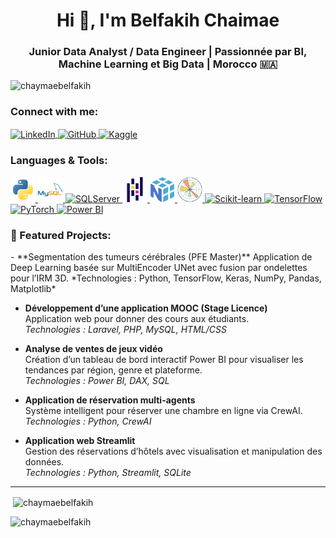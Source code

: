 <h1 align="center">Hi 👋, I'm Belfakih Chaimae</h1>
<h3 align="center">Junior Data Analyst / Data Engineer | Passionnée par BI, Machine Learning et Big Data | Morocco 🇲🇦</h3>

<p align="left"> <img src="https://komarev.com/ghpvc/?username=chaymaebelfakih&label=Profile%20views&color=0e75b6&style=flat" alt="chaymaebelfakih" /> </p>

<h3 align="left">Connect with me:</h3>
<p align="left">
  <a href="https://www.linkedin.com/in/chaymae-belfakih-b97226342" target="blank">
    <img align="center" src="https://raw.githubusercontent.com/rahuldkjain/github-profile-readme-generator/master/src/images/icons/Social/linked-in-alt.svg" alt="LinkedIn" height="30" width="40" />
  </a>
  <a href="https://github.com/chaymaebelfakih" target="blank">
    <img align="center" src="https://cdn-icons-png.flaticon.com/512/25/25231.png" alt="GitHub" height="30" width="40" />
  </a>
  <a href="https://www.kaggle.com/chaymaaitbelfakih" target="blank">
    <img align="center" src="https://raw.githubusercontent.com/rahuldkjain/github-profile-readme-generator/master/src/images/icons/Social/kaggle.svg" alt="Kaggle" height="30" width="40" />
  </a>
</p>

<h3 align="left">Languages & Tools:</h3>
<p align="left">
  <a href="https://www.python.org" target="_blank"> <img src="https://raw.githubusercontent.com/devicons/devicon/master/icons/python/python-original.svg" alt="Python" width="40" height="40"/> </a>
  <a href="https://www.mysql.com/" target="_blank"> <img src="https://raw.githubusercontent.com/devicons/devicon/master/icons/mysql/mysql-original-wordmark.svg" alt="MySQL" width="40" height="40"/> </a>
  <a href="https://www.microsoft.com/en-us/sql-server" target="_blank"> <img src="https://www.svgrepo.com/show/303229/microsoft-sql-server-logo.svg" alt="SQLServer" width="40" height="40"/> </a>
  <a href="https://pandas.pydata.org/" target="_blank"> <img src="https://raw.githubusercontent.com/devicons/devicon/2ae2a900d2f041da66e950e4d48052658d850630/icons/pandas/pandas-original.svg" alt="Pandas" width="40" height="40"/> </a>
  <a href="https://numpy.org/" target="_blank"> <img src="https://raw.githubusercontent.com/devicons/devicon/master/icons/numpy/numpy-original.svg" alt="Numpy" width="40" height="40"/> </a>
  <a href="https://matplotlib.org/" target="_blank"> <img src="https://raw.githubusercontent.com/devicons/devicon/master/icons/matplotlib/matplotlib-original.svg" alt="Matplotlib" width="40" height="40"/> </a>
  <a href="https://scikit-learn.org/" target="_blank"> <img src="https://upload.wikimedia.org/wikipedia/commons/0/05/Scikit_learn_logo_small.svg" alt="Scikit-learn" width="40" height="40"/> </a>
  <a href="https://www.tensorflow.org" target="_blank"> <img src="https://www.vectorlogo.zone/logos/tensorflow/tensorflow-icon.svg" alt="TensorFlow" width="40" height="40"/> </a>
  <a href="https://pytorch.org/" target="_blank"> <img src="https://www.vectorlogo.zone/logos/pytorch/pytorch-icon.svg" alt="PyTorch" width="40" height="40"/> </a>
  <a href="https://powerbi.microsoft.com/" target="_blank"> <img src="https://raw.githubusercontent.com/devicons/devicon/master/icons/powerbi/powerbi-original.svg" alt="Power BI" width="40" height="40"/> </a>
</p>

<h3 align="left">📂 Featured Projects:</h3>
- **Segmentation des tumeurs cérébrales (PFE Master)**  
  Application de Deep Learning basée sur MultiEncoder UNet avec fusion par ondelettes pour l’IRM 3D.  
  *Technologies : Python, TensorFlow, Keras, NumPy, Pandas, Matplotlib*

- **Développement d’une application MOOC (Stage Licence)**  
  Application web pour donner des cours aux étudiants.  
  *Technologies : Laravel, PHP, MySQL, HTML/CSS*

- **Analyse de ventes de jeux vidéo**  
  Création d’un tableau de bord interactif Power BI pour visualiser les tendances par région, genre et plateforme.  
  *Technologies : Power BI, DAX, SQL*

- **Application de réservation multi-agents**  
  Système intelligent pour réserver une chambre en ligne via CrewAI.  
  *Technologies : Python, CrewAI*

- **Application web Streamlit**  
  Gestion des réservations d’hôtels avec visualisation et manipulation des données.  
  *Technologies : Python, Streamlit, SQLite*

---

<p>&nbsp;<img align="center" src="https://github-readme-stats.vercel.app/api?username=chaymaebelfakih&show_icons=true&locale=en" alt="chaymaebelfakih" /></p>
<p><img align="left" src="https://github-readme-stats.vercel.app/api/top-langs?username=chaymaebelfakih&show_icons=true&locale=en&layout=compact" alt="chaymaebelfakih" /></p>
